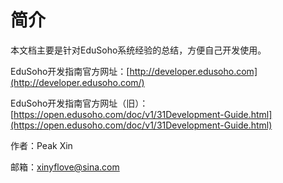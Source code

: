 # 简介

本文档主要是针对EduSoho系统经验的总结，方便自己开发使用。&#x20;

EduSoho开发指南官方网址：​[http://developer.edusoho.com](http://developer.edusoho.com/)

EduSoho开发指南官方网址（旧）：[https://open.edusoho.com/doc/v1/31Development-Guide.html](https://open.edusoho.com/doc/v1/31Development-Guide.html)

作者：Peak Xin

邮箱：xinyflove@sina.com
